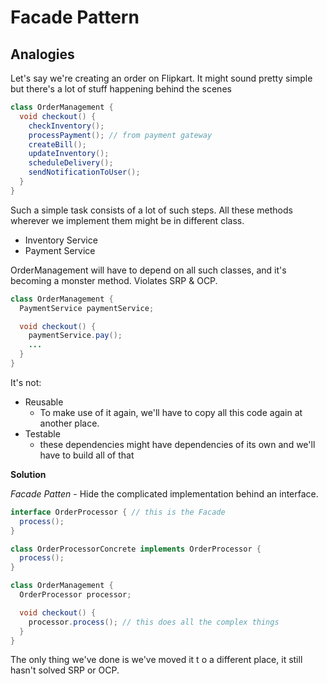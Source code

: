 # Facade Pattern

## Analogies

Let's say we're creating an order on Flipkart. It might sound pretty simple but there's a lot of stuff happening behind the scenes

```Java
class OrderManagement {
  void checkout() {
    checkInventory();
    processPayment(); // from payment gateway
    createBill();
    updateInventory();
    scheduleDelivery();
    sendNotificationToUser();
  }
}
```

Such a simple task consists of a lot of such steps. All these methods wherever we implement them might be in different class.

- Inventory Service
- Payment Service

OrderManagement will have to depend on all such classes, and it's becoming a monster method. Violates SRP & OCP.

```Java
class OrderManagement {
  PaymentService paymentService;

  void checkout() {
    paymentService.pay();
    ...
  }
}
```

It's not:

- Reusable
  - To make use of it again, we'll have to copy all this code again at another place.
- Testable
  - these dependencies might have dependencies of its own and we'll have to build all of that

**Solution**

*Facade Patten* - Hide the complicated implementation behind an interface.

```Java
interface OrderProcessor { // this is the Facade
  process();
}

class OrderProcessorConcrete implements OrderProcessor {
  process();
}

class OrderManagement {
  OrderProcessor processor;

  void checkout() {
    processor.process(); // this does all the complex things
  }
}
```

The only thing we've done is we've moved it t o a different place, it still hasn't solved SRP or OCP.